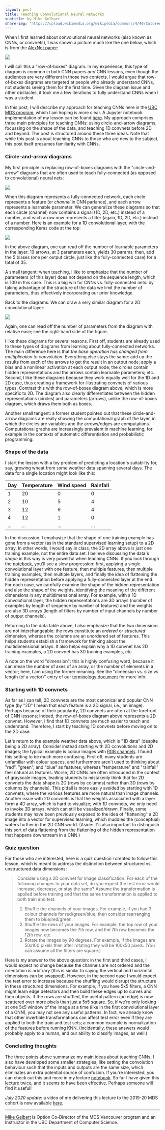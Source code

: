 ```yaml
---
layout: post
title: Teaching Convolutional Neural Networks
subtitle: by Mike Gelbart
share-img: "https://upload.wikimedia.org/wikipedia/commons/4/46/Colored_neural_network.svg"
---
```


When I first learned about convolutional neural networks (also known as CNNs, or convnets), I was shown a picture much like the one below, which is from the [AlexNet paper](https://papers.nips.cc/paper/4824-imagenet-classification-with-deep-convolutional-neural-networks.pdf):

![](https://cdn-images-1.medium.com/max/1600/1*qyc21qM0oxWEuRaj-XJKcw.png)

I will call this a "row-of-boxes" diagram. In my experience, this type of diagram is common in both CNN papers _and_ CNN lessons, even though the audiences are very different in those two contexts. I would argue that row-of-boxes diagrams are targeted at people who already understand CNNs, not students seeing them for the first time. Given the diagram issue and other obstacles, it took me a few iterations to fully understand CNNs when I was a student.

In this post, I will describe my approach for teaching CNNs here in the [UBC MDS program](https://masterdatascience.ubc.ca/), which I am hoping is more clear. A Jupyter notebook implementation of my lesson can be found [here](https://github.com/UBC-MDS/DSCI_572_sup-learn-2/blob/e87382c75a79eaecd3a4254077b7e58cbb2644a9/lectures/lecture7_CNNs.ipynb). My approach comprises three main principles for teaching CNNs: using circle-and-arrow diagrams, focussing on the shape of the data, and teaching 1D convnets before 2D and beyond. The post is structured around these three ideas. Note that while this post is about teaching CNNs to those who are new to the subject, this post itself presumes familiarity with CNNs.

### Circle-and-arrow diagrams

My first principle is replacing row-of-boxes diagrams with the "circle-and-arrow" diagrams that are often used to teach fully-connected (as opposed to convolutional) neural nets:

![](https://upload.wikimedia.org/wikipedia/commons/4/46/Colored_neural_network.svg)

When this diagram represents a fully-connected network, each circle represents a feature (or _channel_ in CNN parlance), and each arrow represents a learnable parameter. We can generalize these diagrams so that each circle (channel) now contains a signal (1D, 2D, etc.) instead of a number, and each arrow now represents a filter (again, 1D, 2D, etc.) instead of a number. Here is an example for a 1D convolutional layer, with the corresponding Keras code at the top:

![](../img/blog/CNN/Conv1D.png)

In the above diagram, one can read off the number of learnable parameters in the layer: 10 arrows, at 3 parameters each, yields 30 params; then, add the 5 biases (one per output circle, just like the fully-connected case) for a total of 35. 

A small tangent: when teaching, I like to emphasize that the number of parameters (of this layer) does not depend on the sequence length, which is 100 in this case. This is a big win for CNNs vs. fully-connected nets: by taking advantage of the structure of the data we limit the number of parameters, thus effectively incorporating our prior knowledge.

Back to the diagrams. We can draw a very similar diagram for a 2D convolutional layer:

![](../img/blog/CNN/Conv2D.png)

Again, one can read off the number of parameters from the diagram with relative ease; see the right-hand side of the figure.

I like these diagrams for several reasons. First off, students are already used to these types of diagrams from learning about fully-connected networks. The main difference here is that _the base operation has changed from multiplication to convolution_. Everything else stays the same: add up the results from each of the arrows to get the result in an output node; apply a bias and a nonlinear activation at each output node; the circles contain hidden representations and the arrows contain learnable parameters; etc. Second, I like these diagrams because they work equally well for the 1D and 2D case, thus creating a framework for illustrating convnets of various types. Contrast this with the row-of-boxes diagram above, which is more specific to 2D. The diagram also clearly differentiates between the hidden representations (circles) and parameters (arrows), unlike the row-of-boxes diagram, which draws them both as boxes.

Another small tangent: a former student pointed out that these circle-and-arrow diagrams are really showing the computational graph of the layer, in which the circles are variables and the arrows/edges are computations. Computational graphs are increasingly prevalent in machine learning, for example in the contexts of automatic differentiation and probabilistic programming.

### Shape of the data

I start the lesson with a toy problem of predicting a location's suitability for, say, growing wheat from some weather data spanning several days. The data for a single location might look like this:

| Day | Temperature | Wind speed | Rainfall |
|-----|-----|---------------|-------|
|  1   | 20  | 0           |   0 |
|  2   | 10  |  5           | 4  |
|  3    | 12  | 6          |  4 |
|  4    |  12 |  1         |  0 |
| ...  | ...  | ... | ... |

In the discussion, I emphasize that the shape of one training example has gone from a vector (as in the standard supervised learning setup) to a 2D array. In other words, I would say in class, the 2D array above is just one training example, not the entire data set. I believe discussing the data's _shape_ in this way is very powerful when teaching CNNs. If you look through the [notebook](https://github.com/UBC-MDS/DSCI_572_sup-learn-2/blob/e87382c75a79eaecd3a4254077b7e58cbb2644a9/lectures/lecture7_CNNs.ipynb), you'll see a slow progression: first, applying a single convolutional layer with one feature, then multiple features, then multiple training examples, then multiple layers, and finally the idea of flattening the hidden representation before applying a fully-connected layer at the end. For each case, we carefully examine the shape of the hidden representation and also the shape of the weights, identifying the meaning of the different dimensions in any multidimensional array. For example, with a 1D convolutional layer, the hidden representations are 3D arrays (number of examples by length of sequence by number of features) and the weights are also 3D arrays (length of filters by number of input channels by number of output channels).  

Returning to the data table above, I also emphasize that the two dimensions are not interchangeable: the rows constitute an _ordered_ or _structured_ dimension, whereas the columns are an unordered set of features. This helps students establish a framework for thinking about the multidimensional arrays. It also helps explain why a 1D convnet has 2D training examples, a 2D convnet has 3D training examples, etc.

A note on the word "dimension": this is highly confusing word, because it can mean the number of axes of an array, or the number of elements in a vector; here, I am using the former meaning. See the "dimension vs. size vs. length (of a vector)" entry of our [terminology document](https://ubc-mds.github.io/resources_pages/terminology/) for more info.


### Starting with 1D convnets

As far as I can tell, 2D convnets are the most canonical and popular CNN type (by "2D" I mean that each feature is a 2D signal, i.e., an image). Perhaps because of their popularity, 2D convnets are often at the forefront of CNN lessons; indeed, the row-of-boxes diagram above represents a 2D convnet. However, I find that 1D convnets are much easier to teach and understand. Therefore, I start by teaching 1D convnets before moving on to the 2D case. 

Let's return to the example weather data above, which is "1D data" (despite being a 2D array). Consider instead starting with 2D convolutions and 2D images; the typical example is colour images with [RGB channels](https://en.wikipedia.org/wiki/RGB_color_model). I found this setting to be much more confusing. First off, many students are unfamiliar with colour spaces, and furthermore aren't used to thinking about "red", "green", and "blue" as features, whereas "temperature" and "rainfall" feel natural as features. Worse, 2D CNNs are often introduced in the context of grayscale images, leading students to mistakenly think that for 2D convnets the data shape is 2D (rows by columns) rather than 3D (rows by columns by channels). This pitfall is more easily avoided by starting with 1D convnets, where the various features are more natural than image channels. Another issue with 2D convnets is that the weights associated with a layer form a 4D array, which is hard to visualize; with 1D convnets, we only need to invoke 3D arrays, which can still be visualized/drawn. Finally, some students may have been previously exposed to the idea of "flattening" a 2D image into a vector for supervised learning, which muddies the (conceptual) waters further in the 2D CNN world. (Aside: it's also important to distinguish this sort of data flattening from the flattening of the hidden representation that happens downstream in a CNN.) 

### Quiz question

For those who are interested, here is a quiz question I created to follow this lesson, which is meant to address the distinction between structured vs. unstructured data dimensions:

> Consider using a 2D convnet for image classification. For each of the following changes to your data set, do you expect the test error would increase, decrease, or stay the same? Assume the transformation is applied before training and that the same transformation is applied to both train and test. 
> 
> 1. Shuffle the channels of your images. For example, if you had 3 colour channels for red/green/blue, then consider rearranging them to blue/red/green.
> 2. Shuffle the rows of your images. For example, the top row of your images now becomes the 7th row, and the 7th row becomes the 12th row, etc.
> 3. Rotate the images by 90 degrees. For example, if the images are 50x100 pixels then after rotating they will be 100x50 pixels. (You can assume all the filters are square.)

Here is my answer to the above question: in the first and third cases, I would expect no change because the channels are not ordered and the orientation is arbitrary (this is similar to saying the vertical and horizontal dimensions can be swapped). However, in the second case I would expect the test error to increase because the shuffling would disrupt the structure in these structured dimensions. For example, if you have 5x5 filters, a CNN might learn edge detectors and then build these edges up to curves and then objects. If the rows are shuffled, the useful pattern (an edge) is now scattered over more pixels than just a 5x5 square. So, if we're only looking at one 5x5 window of the image at a time (like in the first convolutional layer of a CNN), you may not see any useful patterns. In fact, we already know that other invertible transformations can affect test error even if they are applied to both the train and test sets; a common example is normalization of the features before running KNN. (Incidentally, these answers would probably apply to a human, and our ability to classify images, as well.)

### Concluding thoughts

The three points above summarize my main ideas about teaching CNNs. I also have developed some smaller strategies, like setting the convolution behaviour such that the inputs and outputs are the same size, which eliminates an extra potential source of confusion. If you're interested, you can check out this and more in my lecture [notebook](https://github.com/UBC-MDS/DSCI_572_sup-learn-2/blob/e87382c75a79eaecd3a4254077b7e58cbb2644a9/lectures/lecture7_CNNs.ipynb). So far I have given this lecture twice, and it seems to have been effective. Perhaps someone will find it useful!

_July 2020 update_: a video of me delivering this lecture to the 2019-20 MDS cohort is now available [here](https://www.youtube.com/watch?v=vfQ8vQHkuic&list=PLWmXHcz_53Q3KLISD8jydKjz41b9iqERC&index=6).

--------

[Mike Gelbart](https://www.mikegelbart.com/) is Option Co-Director of the MDS Vancouver program and an Instructor in the UBC Department of Computer Science.
